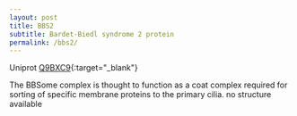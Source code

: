 ```yaml
---
layout: post
title: BBS2
subtitle: Bardet-Biedl syndrome 2 protein 
permalink: /bbs2/
---
```



Uniprot [Q9BXC9](http://www.uniprot.org/uniprot/Q9BXC9){:target="_blank"}

The BBSome complex is thought to function as a coat complex required for sorting of specific membrane proteins to the primary cilia.
no structure available

